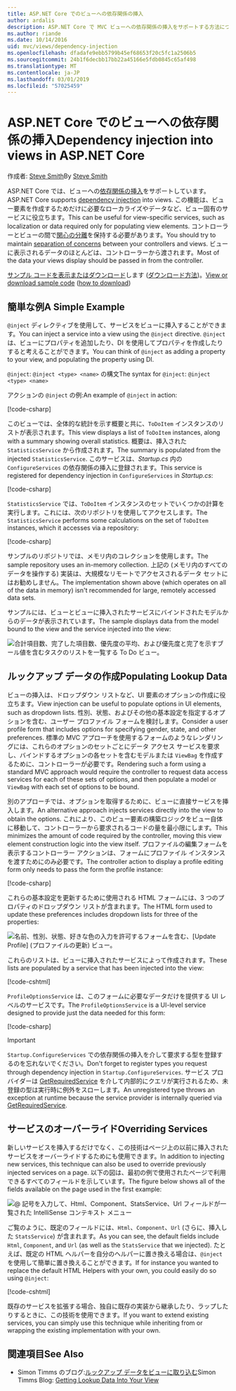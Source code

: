 ```yaml
---
title: ASP.NET Core でのビューへの依存関係の挿入
author: ardalis
description: ASP.NET Core で MVC ビューへの依存関係の挿入をサポートする方法について説明します。
ms.author: riande
ms.date: 10/14/2016
uid: mvc/views/dependency-injection
ms.openlocfilehash: dfadafe9ebb5799b45ef68653f20c5fc1a2506b5
ms.sourcegitcommit: 24b1f6decbb17bb22a45166e5fdb0845c65af498
ms.translationtype: MT
ms.contentlocale: ja-JP
ms.lasthandoff: 03/01/2019
ms.locfileid: "57025459"
---
```

# <a name="dependency-injection-into-views-in-aspnet-core"></a><span data-ttu-id="07764-103">ASP.NET Core でのビューへの依存関係の挿入</span><span class="sxs-lookup"><span data-stu-id="07764-103">Dependency injection into views in ASP.NET Core</span></span>

<span data-ttu-id="07764-104">作成者: [Steve Smith](https://ardalis.com/)</span><span class="sxs-lookup"><span data-stu-id="07764-104">By [Steve Smith](https://ardalis.com/)</span></span>

<span data-ttu-id="07764-105">ASP.NET Core では、ビューへの[依存関係の挿入](xref:fundamentals/dependency-injection)をサポートしています。</span><span class="sxs-lookup"><span data-stu-id="07764-105">ASP.NET Core supports [dependency injection](xref:fundamentals/dependency-injection) into views.</span></span> <span data-ttu-id="07764-106">この機能は、ビュー要素を作成するためだけに必要なローカライズやデータなど、ビュー固有のサービスに役立ちます。</span><span class="sxs-lookup"><span data-stu-id="07764-106">This can be useful for view-specific services, such as localization or data required only for populating view elements.</span></span> <span data-ttu-id="07764-107">コントローラーとビューの間で[関心の分離](/dotnet/standard/modern-web-apps-azure-architecture/architectural-principles#separation-of-concerns)を保持する必要があります。</span><span class="sxs-lookup"><span data-stu-id="07764-107">You should try to maintain [separation of concerns](/dotnet/standard/modern-web-apps-azure-architecture/architectural-principles#separation-of-concerns) between your controllers and views.</span></span> <span data-ttu-id="07764-108">ビューに表示されるデータのほとんどは、コントローラーから渡されます。</span><span class="sxs-lookup"><span data-stu-id="07764-108">Most of the data your views display should be passed in from the controller.</span></span>

<span data-ttu-id="07764-109">[サンプル コードを表示またはダウンロード](https://github.com/aspnet/Docs/tree/master/aspnetcore/mvc/views/dependency-injection/sample)します ([ダウンロード方法](xref:index#how-to-download-a-sample))。</span><span class="sxs-lookup"><span data-stu-id="07764-109">[View or download sample code](https://github.com/aspnet/Docs/tree/master/aspnetcore/mvc/views/dependency-injection/sample) ([how to download](xref:index#how-to-download-a-sample))</span></span>

## <a name="a-simple-example"></a><span data-ttu-id="07764-110">簡単な例</span><span class="sxs-lookup"><span data-stu-id="07764-110">A Simple Example</span></span>

<span data-ttu-id="07764-111">`@inject` ディレクティブを使用して、サービスをビューに挿入することができます。</span><span class="sxs-lookup"><span data-stu-id="07764-111">You can inject a service into a view using the `@inject` directive.</span></span> <span data-ttu-id="07764-112">`@inject` は、ビューにプロパティを追加したり、DI を使用してプロパティを作成したりすると考えることができます。</span><span class="sxs-lookup"><span data-stu-id="07764-112">You can think of `@inject` as adding a property to your view, and populating the property using DI.</span></span>

<span data-ttu-id="07764-113">`@inject`: `@inject <type> <name>` の構文</span><span class="sxs-lookup"><span data-stu-id="07764-113">The syntax for `@inject`: `@inject <type> <name>`</span></span>

<span data-ttu-id="07764-114">アクションの `@inject` の例:</span><span class="sxs-lookup"><span data-stu-id="07764-114">An example of `@inject` in action:</span></span>

[!code-csharp[](../../mvc/views/dependency-injection/sample/src/ViewInjectSample/Views/ToDo/Index.cshtml?highlight=4,5,15,16,17)]

<span data-ttu-id="07764-115">このビューでは、全体的な統計を示す概要と共に、`ToDoItem` インスタンスのリストが表示されます。</span><span class="sxs-lookup"><span data-stu-id="07764-115">This view displays a list of `ToDoItem` instances, along with a summary showing overall statistics.</span></span> <span data-ttu-id="07764-116">概要は、挿入された `StatisticsService` から作成されます。</span><span class="sxs-lookup"><span data-stu-id="07764-116">The summary is populated from the injected `StatisticsService`.</span></span> <span data-ttu-id="07764-117">このサービスは、*Startup.cs* 内の `ConfigureServices` の依存関係の挿入に登録されます。</span><span class="sxs-lookup"><span data-stu-id="07764-117">This service is registered for dependency injection in `ConfigureServices` in *Startup.cs*:</span></span>

[!code-csharp[](../../mvc/views/dependency-injection/sample/src/ViewInjectSample/Startup.cs?highlight=6,7&range=15-22)]

<span data-ttu-id="07764-118">`StatisticsService` では、`ToDoItem` インスタンスのセットでいくつかの計算を実行します。これには、次のリポジトリを使用してアクセスします。</span><span class="sxs-lookup"><span data-stu-id="07764-118">The `StatisticsService` performs some calculations on the set of `ToDoItem` instances, which it accesses via a repository:</span></span>

[!code-csharp[](../../mvc/views/dependency-injection/sample/src/ViewInjectSample/Model/Services/StatisticsService.cs?highlight=15,20,25)]

<span data-ttu-id="07764-119">サンプルのリポジトリでは、メモリ内のコレクションを使用します。</span><span class="sxs-lookup"><span data-stu-id="07764-119">The sample repository uses an in-memory collection.</span></span> <span data-ttu-id="07764-120">上記の (メモリ内のすべてのデータを操作する) 実装は、大規模なリモートでアクセスされるデータ セットにはお勧めしません。</span><span class="sxs-lookup"><span data-stu-id="07764-120">The implementation shown above (which operates on all of the data in memory) isn't recommended for large, remotely accessed data sets.</span></span>

<span data-ttu-id="07764-121">サンプルには、ビューとビューに挿入されたサービスにバインドされたモデルからのデータが表示されています。</span><span class="sxs-lookup"><span data-stu-id="07764-121">The sample displays data from the model bound to the view and the service injected into the view:</span></span>

![合計項目数、完了した項目数、優先度の平均、および優先度と完了を示すブール値を含むタスクのリストを一覧する To Do ビュー。](dependency-injection/_static/screenshot.png)

## <a name="populating-lookup-data"></a><span data-ttu-id="07764-123">ルックアップ データの作成</span><span class="sxs-lookup"><span data-stu-id="07764-123">Populating Lookup Data</span></span>

<span data-ttu-id="07764-124">ビューの挿入は、ドロップダウン リストなど、UI 要素のオプションの作成に役立ちます。</span><span class="sxs-lookup"><span data-stu-id="07764-124">View injection can be useful to populate options in UI elements, such as dropdown lists.</span></span> <span data-ttu-id="07764-125">性別、状態、およびその他の基本設定を指定するオプションを含む、ユーザー プロファイル フォームを検討します。</span><span class="sxs-lookup"><span data-stu-id="07764-125">Consider a user profile form that includes options for specifying gender, state, and other preferences.</span></span> <span data-ttu-id="07764-126">標準の MVC アプローチを使用するフォームのようなレンダリングには、これらのオプションのセットごとにデータ アクセス サービスを要求し、バインドするオプションの各セットを含むモデルまたは `ViewBag` を作成するために、コントローラーが必要です。</span><span class="sxs-lookup"><span data-stu-id="07764-126">Rendering such a form using a standard MVC approach would require the controller to request data access services for each of these sets of options, and then populate a model or `ViewBag` with each set of options to be bound.</span></span>

<span data-ttu-id="07764-127">別のアプローチでは、オプションを取得するために、ビューに直接サービスを挿入します。</span><span class="sxs-lookup"><span data-stu-id="07764-127">An alternative approach injects services directly into the view to obtain the options.</span></span> <span data-ttu-id="07764-128">これにより、このビュー要素の構築ロジックをビュー自体に移動して、コントローラーから要求されるコードの量を最小限にします。</span><span class="sxs-lookup"><span data-stu-id="07764-128">This minimizes the amount of code required by the controller, moving this view element construction logic into the view itself.</span></span> <span data-ttu-id="07764-129">プロファイルの編集フォームを表示するコントローラー アクションは、フォームにプロファイル インスタンスを渡すためにのみ必要です。</span><span class="sxs-lookup"><span data-stu-id="07764-129">The controller action to display a profile editing form only needs to pass the form the profile instance:</span></span>

[!code-csharp[](../../mvc/views/dependency-injection/sample/src/ViewInjectSample/Controllers/ProfileController.cs?highlight=9,19)]

<span data-ttu-id="07764-130">これらの基本設定を更新するために使用される HTML フォームには、3 つのプロパティのドロップダウン リストが含まれます。</span><span class="sxs-lookup"><span data-stu-id="07764-130">The HTML form used to update these preferences includes dropdown lists for three of the properties:</span></span>

![名前、性別、状態、好きな色の入力を許可するフォームを含む、[Update Profile] (プロファイルの更新) ビュー。](dependency-injection/_static/updateprofile.png)

<span data-ttu-id="07764-132">これらのリストは、ビューに挿入されたサービスによって作成されます。</span><span class="sxs-lookup"><span data-stu-id="07764-132">These lists are populated by a service that has been injected into the view:</span></span>

[!code-cshtml[](../../mvc/views/dependency-injection/sample/src/ViewInjectSample/Views/Profile/Index.cshtml?highlight=4,16,17,21,22,26,27)]

<span data-ttu-id="07764-133">`ProfileOptionsService` は、このフォームに必要なデータだけを提供する UI レベルのサービスです。</span><span class="sxs-lookup"><span data-stu-id="07764-133">The `ProfileOptionsService` is a UI-level service designed to provide just the data needed for this form:</span></span>

[!code-csharp[](../../mvc/views/dependency-injection/sample/src/ViewInjectSample/Model/Services/ProfileOptionsService.cs?highlight=7,13,24)]

> [!IMPORTANT]
> <span data-ttu-id="07764-134">`Startup.ConfigureServices` での依存関係の挿入を介して要求する型を登録するのを忘れないでください。</span><span class="sxs-lookup"><span data-stu-id="07764-134">Don't forget to register types you request through dependency injection in `Startup.ConfigureServices`.</span></span> <span data-ttu-id="07764-135">サービス プロバイダーは [GetRequiredService](/dotnet/api/microsoft.extensions.dependencyinjection.serviceproviderserviceextensions.getrequiredservice) を介して内部的にクエリが実行されるため、未登録の型は実行時に例外をスローします。</span><span class="sxs-lookup"><span data-stu-id="07764-135">An unregistered type throws an exception at runtime because the service provider is internally queried via [GetRequiredService](/dotnet/api/microsoft.extensions.dependencyinjection.serviceproviderserviceextensions.getrequiredservice).</span></span>

## <a name="overriding-services"></a><span data-ttu-id="07764-136">サービスのオーバーライド</span><span class="sxs-lookup"><span data-stu-id="07764-136">Overriding Services</span></span>

<span data-ttu-id="07764-137">新しいサービスを挿入するだけでなく、この技術はページ上の以前に挿入されたサービスをオーバーライドするためにも使用できます。</span><span class="sxs-lookup"><span data-stu-id="07764-137">In addition to injecting new services, this technique can also be used to override previously injected services on a page.</span></span> <span data-ttu-id="07764-138">以下の図は、最初の例で使用されたページで利用できるすべてのフィールドを示しています。</span><span class="sxs-lookup"><span data-stu-id="07764-138">The figure below shows all of the fields available on the page used in the first example:</span></span>

![@ 記号を入力して、Html、Component、StatsService、Url フィールドが一覧された IntelliSense コンテキスト メニュー](dependency-injection/_static/razor-fields.png)

<span data-ttu-id="07764-140">ご覧のように、既定のフィールドには、`Html`、`Component`、`Url` (さらに、挿入した `StatsService`) が含まれます。</span><span class="sxs-lookup"><span data-stu-id="07764-140">As you can see, the default fields include `Html`, `Component`, and `Url` (as well as the `StatsService` that we injected).</span></span> <span data-ttu-id="07764-141">たとえば、既定の HTML ヘルパーを自分のヘルパーに置き換える場合は、`@inject` を使用して簡単に置き換えることができます。</span><span class="sxs-lookup"><span data-stu-id="07764-141">If for instance you wanted to replace the default HTML Helpers with your own, you could easily do so using `@inject`:</span></span>

[!code-cshtml[](../../mvc/views/dependency-injection/sample/src/ViewInjectSample/Views/Helper/Index.cshtml?highlight=3,11)]

<span data-ttu-id="07764-142">既存のサービスを拡張する場合、独自に既存の実装から継承したり、ラップしたりするときに、この技術を使用できます。</span><span class="sxs-lookup"><span data-stu-id="07764-142">If you want to extend existing services, you can simply use this technique while inheriting from or wrapping the existing implementation with your own.</span></span>

## <a name="see-also"></a><span data-ttu-id="07764-143">関連項目</span><span class="sxs-lookup"><span data-stu-id="07764-143">See Also</span></span>

* <span data-ttu-id="07764-144">Simon Timms のブログ:[ルックアップ データをビューに取り込む](http://blog.simontimms.com/2015/06/09/getting-lookup-data-into-you-view/)</span><span class="sxs-lookup"><span data-stu-id="07764-144">Simon Timms Blog: [Getting Lookup Data Into Your View](http://blog.simontimms.com/2015/06/09/getting-lookup-data-into-you-view/)</span></span>
